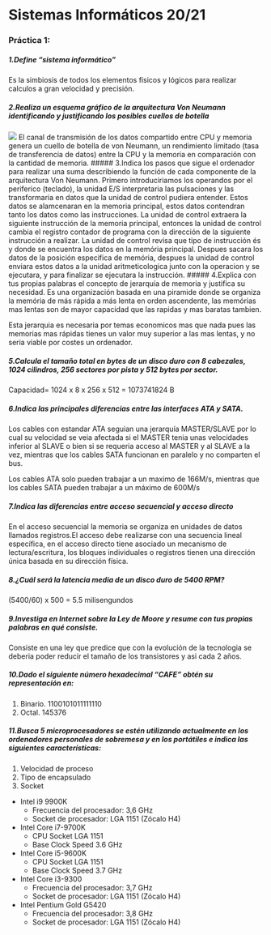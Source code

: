 # Sistemas Informáticos 20/21
### Práctica 1:
##### 1.Define “sistema informático”
Es la simbiosis de todos los elementos físicos y lógicos para realizar calculos a gran velocidad y precisión.
##### 2.Realiza un esquema gráfico de la arquitectura Von Neumann identificando y justificando los posibles cuellos de botella
<img src="https://wizbyte.files.wordpress.com/2014/07/vonneumann2.jpg"/>
El canal de transmisión de los datos compartido entre CPU y memoria genera un cuello de botella de von Neumann, un rendimiento limitado (tasa de transferencia de datos) entre la CPU y la memoria en comparación con la cantidad de memoria.
##### 3.Indica los pasos que sigue el ordenador para realizar una suma describiendo la función de cada componente de la arquitectura Von Neumann.
Primero introduciriamos los operandos por el periferico (teclado), la unidad E/S interpretaria las pulsaciones y las transformaria en datos que la unidad de control pudiera entender.
Estos datos se alamcenaran en la memoria principal, estos datos contendran tanto los datos como las instrucciones.
La unidad de control extraera la siguiente instrucción de la memoria principal, entonces la unidad de control cambia el registro contador de programa con la dirección de la siguiente instrucción a realizar.
La unidad de control revisa que tipo de instrucción és y donde se encuentra los datos en la memória principal.
Despues sacara los datos de la posición especifica de memória, despues la unidad de control enviara estos datos a la unidad aritmeticologica junto con la operacion y se ejecutara, y para finalizar se ejecutara la instrucción.
##### 4.Explica con tus propias palabras el concepto de jerarquía de memoria y justifica su necesidad.
Es una organización basada en una piramide donde se organiza la memória de más rápida a más lenta en orden ascendente, las memórias mas lentas son de mayor capacidad que las rapidas y mas baratas tambien.

Esta jerarquia es necesaria por temas economicos mas que nada pues las memorias mas rápidas tienes un valor muy superior a las mas lentas, y no seria viable por costes un ordenador.
##### 5.Calcula el tamaño total en bytes de un disco duro con 8 cabezales, 1024 cilindros, 256 sectores por pista y 512 bytes por sector.
Capacidad= 1024 x 8 x 256 x 512 = 1073741824 B
##### 6.Indica las principales diferencias entre las interfaces ATA y SATA.
Los cables con estandar ATA seguian una jerarquía MASTER/SLAVE por lo cual su velocidad se veia afectada si el MASTER tenia unas velocidades inferior al SLAVE o bien si se requeria acceso al MASTER y al SLAVE a la vez, mientras que los cables SATA funcionan en paralelo y no comparten el bus.

Los cables ATA solo pueden trabajar a un maximo de 166M/s, mientras que los cables SATA pueden trabajar a un máximo de 600M/s
##### 7.Indica las diferencias entre acceso secuencial y acceso directo
En el acceso secuencial la memoria se organiza en unidades de datos llamados registros.El acceso debe realizarse con una secuencia lineal específica, en el acceso directo tiene asociado un mecanismo de lectura/escritura, los bloques individuales  o  registros  tienen  una dirección única basada en su dirección física.
##### 8.¿Cuál será la latencia media de un disco duro de 5400 RPM?
(5400/60) x 500 = 5.5 milisengundos
##### 9.Investiga en Internet sobre la Ley de Moore y resume con tus propias palabras en qué consiste.
Consiste en una ley que predice que con la evolución de la tecnologia se deberia poder reducir el tamaño de los transistores y asi cada 2 años.
##### 10.Dado el siguiente número hexadecimal “CAFE” obtén su representación en:
1. Binario.
1100101011111110
2. Octal.
145376
##### 11.Busca 5 microprocesadores se estén utilizando actualmente en los ordenadores personales de sobremesa y en los portátiles e indica las siguientes características:
1. Velocidad de proceso
2. Tipo de encapsulado
3. Socket
- Intel i9 9900K
  - Frecuencia del procesador: 3,6 GHz
  - Socket de procesador: LGA 1151 (Zócalo H4)
- Intel Core i7-9700K
  - CPU Socket LGA 1151
  - Base Clock Speed 3.6 GHz
- Intel Core i5-9600K
  - CPU Socket LGA 1151
  - Base Clock Speed 3.7 GHz
- Intel Core i3-9300
  - Frecuencia del procesador: 3,7 GHz
  - Socket de procesador: LGA 1151 (Zócalo H4)
- Intel Pentium Gold G5420
  - Frecuencia del procesador: 3,8 GHz
  - Socket de procesador: LGA 1151 (Zócalo H4)